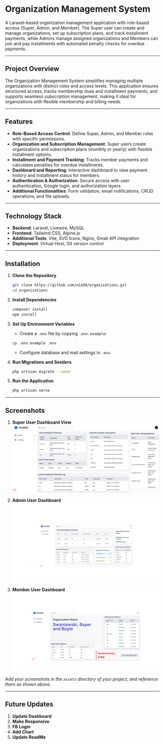 # Organization Management System

A Laravel-based organization management application with role-based access (Super, Admin, and Member). The Super user can create and manage organizations, set up subscription plans, and track installment payments, while Admins manage assigned organizations and Members can join and pay installments with automated penalty checks for overdue payments.

---

## Project Overview

The Organization Management System simplifies managing multiple organizations with distinct roles and access levels. This application ensures structured access, tracks membership dues and installment payments, and supports seamless subscription management, making it ideal for organizations with flexible membership and billing needs.

---

## Features

- **Role-Based Access Control**: Define Super, Admin, and Member roles with specific permissions.
- **Organization and Subscription Management**: Super users create organizations and subscription plans (monthly or yearly) with flexible installment options.
- **Installment and Payment Tracking**: Tracks member payments and calculates penalties for overdue installments.
- **Dashboard and Reporting**: Interactive dashboard to view payment history and installment status for members.
- **Authentication & Authorization**: Secure access with user authentication, Google login, and authorization layers.
- **Additional Functionalities**: Form validation, email notifications, CRUD operations, and file uploads.

---

## Technology Stack

- **Backend**: Laravel, Livewire, MySQL
- **Frontend**: Tailwind CSS, Alpine.js
- **Additional Tools**: Vite, SVG Icons, Nginx, Gmail API integration
- **Deployment**: Virtual Host, Git version control

---

## Installation

1. **Clone the Repository**
    ```bash
    git clone https://github.com/nio04/organizations.git
    cd organizations
    ```

2. **Install Dependencies**
    ```bash
    composer install
    npm install
    ```

3. **Set Up Environment Variables**
    - Create a `.env` file by copying `.env.example`:
    ```bash
    cp .env.example .env
    ```
    - Configure database and mail settings in `.env`.

4. **Run Migrations and Seeders**
    ```bash
    php artisan migrate --seed
    ```

5. **Run the Application**
    ```bash
    php artisan serve
    ```

---

## Screenshots

1. **Super User Dashboard View**
   ![Dashboard View](resources/images/assets/dashboard/super_dashboard.jpg)

2. **Admin User Dashboard**
   ![Subscription Management](resources/images/assets/dashboard/admin_dashboard.png)

3. **Member User Dashboard**
   ![Payment History](resources/images/assets/dashboard/member_dashboard.png)

*Add your screenshots in the `assets` directory of your project, and reference them as shown above.*

---

## Future Updates

1. **Update Dashboard**
2. **Make Responsive**
3. **FB Login**
3. **Add Chart**
4. **Update ReadMe**

